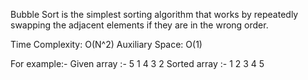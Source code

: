 Bubble Sort is the simplest sorting algorithm that works by repeatedly swapping the adjacent elements if they are in the wrong order. 

Time Complexity: O(N^2)
Auxiliary Space: O(1)

For example:-
Given array  :- 5 1 4 3 2
Sorted array :- 1 2 3 4 5
